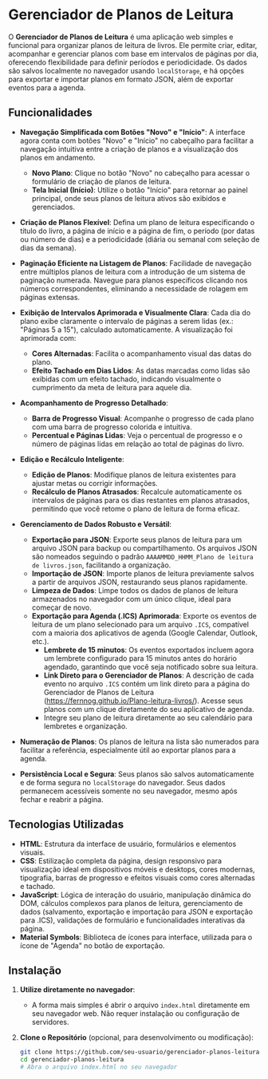 # Gerenciador de Planos de Leitura

O **Gerenciador de Planos de Leitura** é uma aplicação web simples e funcional para organizar planos de leitura de livros. Ele permite criar, editar, acompanhar e gerenciar planos com base em intervalos de páginas por dia, oferecendo flexibilidade para definir períodos e periodicidade. Os dados são salvos localmente no navegador usando `localStorage`, e há opções para exportar e importar planos em formato JSON, além de exportar eventos para a agenda.

## Funcionalidades

- **Navegação Simplificada com Botões "Novo" e "Início"**: A interface agora conta com botões "Novo" e "Início" no cabeçalho para facilitar a navegação intuitiva entre a criação de planos e a visualização dos planos em andamento.
    - **Novo Plano**: Clique no botão "Novo" no cabeçalho para acessar o formulário de criação de planos de leitura.
    - **Tela Inicial (Início)**: Utilize o botão "Início" para retornar ao painel principal, onde seus planos de leitura ativos são exibidos e gerenciados.

- **Criação de Planos Flexível**: Defina um plano de leitura especificando o título do livro, a página de início e a página de fim, o período (por datas ou número de dias) e a periodicidade (diária ou semanal com seleção de dias da semana).

- **Paginação Eficiente na Listagem de Planos**: Facilidade de navegação entre múltiplos planos de leitura com a introdução de um sistema de paginação numerada. Navegue para planos específicos clicando nos números correspondentes, eliminando a necessidade de rolagem em páginas extensas.

- **Exibição de Intervalos Aprimorada e Visualmente Clara**: Cada dia do plano exibe claramente o intervalo de páginas a serem lidas (ex.: "Páginas 5 a 15"), calculado automaticamente. A visualização foi aprimorada com:
    - **Cores Alternadas**: Facilita o acompanhamento visual das datas do plano.
    - **Efeito Tachado em Dias Lidos**: As datas marcadas como lidas são exibidas com um efeito tachado, indicando visualmente o cumprimento da meta de leitura para aquele dia.
- **Acompanhamento de Progresso Detalhado**:
    - **Barra de Progresso Visual**: Acompanhe o progresso de cada plano com uma barra de progresso colorida e intuitiva.
    - **Percentual e Páginas Lidas**: Veja o percentual de progresso e o número de páginas lidas em relação ao total de páginas do livro.
- **Edição e Recálculo Inteligente**:
    - **Edição de Planos**: Modifique planos de leitura existentes para ajustar metas ou corrigir informações.
    - **Recálculo de Planos Atrasados**: Recalcule automaticamente os intervalos de páginas para os dias restantes em planos atrasados, permitindo que você retome o plano de leitura de forma eficaz.
- **Gerenciamento de Dados Robusto e Versátil**:
    - **Exportação para JSON**: Exporte seus planos de leitura para um arquivo JSON para backup ou compartilhamento. Os arquivos JSON são nomeados seguindo o padrão `AAAAMMDD_HHMM_Plano de leitura de livros.json`, facilitando a organização.
    - **Importação de JSON**: Importe planos de leitura previamente salvos a partir de arquivos JSON, restaurando seus planos rapidamente.
    - **Limpeza de Dados**: Limpe todos os dados de planos de leitura armazenados no navegador com um único clique, ideal para começar de novo.
    - **Exportação para Agenda (.ICS) Aprimorada**: Exporte os eventos de leitura de um plano selecionado para um arquivo `.ICS`, compatível com a maioria dos aplicativos de agenda (Google Calendar, Outlook, etc.).
        - **Lembrete de 15 minutos**: Os eventos exportados incluem agora um lembrete configurado para 15 minutos antes do horário agendado, garantindo que você seja notificado sobre sua leitura.
        - **Link Direto para o Gerenciador de Planos**: A descrição de cada evento no arquivo `.ICS` contém um link direto para a página do Gerenciador de Planos de Leitura (https://fernnog.github.io/Plano-leitura-livros/). Acesse seus planos com um clique diretamente do seu aplicativo de agenda.
        - Integre seu plano de leitura diretamente ao seu calendário para lembretes e organização.
- **Numeração de Planos**: Os planos de leitura na lista são numerados para facilitar a referência, especialmente útil ao exportar planos para a agenda.
- **Persistência Local e Segura**: Seus planos são salvos automaticamente e de forma segura no `localStorage` do navegador. Seus dados permanecem acessíveis somente no seu navegador, mesmo após fechar e reabrir a página.

## Tecnologias Utilizadas

- **HTML**: Estrutura da interface de usuário, formulários e elementos visuais.
- **CSS**: Estilização completa da página, design responsivo para visualização ideal em dispositivos móveis e desktops, cores modernas, tipografia, barras de progresso e efeitos visuais como cores alternadas e tachado.
- **JavaScript**: Lógica de interação do usuário, manipulação dinâmica do DOM, cálculos complexos para planos de leitura, gerenciamento de dados (salvamento, exportação e importação para JSON e exportação para .ICS), validações de formulário e funcionalidades interativas da página.
- **Material Symbols**: Biblioteca de ícones para interface, utilizada para o ícone de "Agenda" no botão de exportação.

## Instalação

1. **Utilize diretamente no navegador**:
   - A forma mais simples é abrir o arquivo `index.html` diretamente em seu navegador web. Não requer instalação ou configuração de servidores.

2. **Clone o Repositório** (opcional, para desenvolvimento ou modificação):
   ```bash
   git clone https://github.com/seu-usuario/gerenciador-planos-leitura.git # Substitua pelo link do seu repositório
   cd gerenciador-planos-leitura
   # Abra o arquivo index.html no seu navegador
